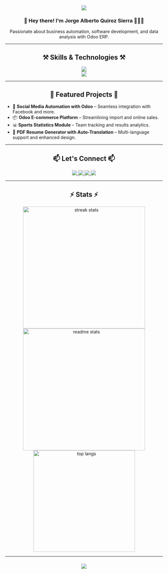 <h1 align="center">
   <img src="https://readme-typing-svg.herokuapp.com?font=Fira+Code&pause=1000&color=FEFFFC&width=435&lines=Systems+Engineer+|+Odoo+Specialist" />
</h1> 

<h3 align="center">🚀 Hey there! I'm Jorge Alberto Quiroz Sierra 👨🏻‍💻</h3>

<p align="center">Passionate about business automation, software development, and data analysis with Odoo ERP.</p>

<hr/>

<h2 align="center">⚒️ Skills & Technologies ⚒️</h2>
<div align="center">
    <img src="https://skillicons.dev/icons?i=python,javascript,git,docker,linux,postman,vscode,php"/>
    <br>
    <img src="https://skillicons.dev/icons?i=odoo,mysql,postgres,html,css"/>
</div>

<hr/>

<h2 align="center">🚀 Featured Projects 🚀</h2>
<ul>
    <li>🔗 <b>Social Media Automation with Odoo</b> – Seamless integration with Facebook and more.</li>
    <li>📦 <b>Odoo E-commerce Platform</b> – Streamlining import and online sales.</li>
    <li>📊 <b>Sports Statistics Module</b> – Team tracking and results analytics.</li>
    <li>📄 <b>PDF Resume Generator with Auto-Translation</b> – Multi-language support and enhanced design.</li>
</ul>

<hr/>

<h2 align="center">📫 Let's Connect 📫</h2>
<div align="center"> 
  <a href="mailto:joralquisi@hotmail.com">
    <img src="https://img.shields.io/badge/Outlook-0078D4?style=for-the-badge&logo=microsoft-outlook&logoColor=white" />
  </a>
  <a href="https://www.linkedin.com/in/jorgealqs" target="_blank">
    <img src="https://img.shields.io/badge/LinkedIn-0077B5?style=for-the-badge&logo=linkedin&logoColor=white" />
  </a>
  <a href="https://jorgealqs.github.io" target="_blank">
    <img src="https://img.shields.io/badge/Portfolio-FF5722?style=for-the-badge&logo=todoist&logoColor=white" />
  </a>
  <a href="https://wa.me/3193662738?text=Me%20gustaría%20contactarte" target="_blank">
    <img src="https://img.shields.io/badge/WhatsApp-25D366?style=for-the-badge&logo=whatsapp&logoColor=white" />
  </a>
</div>

<hr/>

<h2 align="center">⚡ Stats ⚡</h2>
<div align="center">
  <img width=390 src="https://github-readme-streak-stats-salesp07.vercel.app/?user=jorgealqs&count_private=true&theme=dracula&border_radius=10" alt="streak stats"/>
  <img width=390 src="https://github-readme-stats-salesp07.vercel.app/api?username=jorgealqs&count_private=true&show_icons=true&theme=react&rank_icon=github&border_radius=10" alt="readme stats" />
  <br/>
  <img width=325 align="center" src="https://github-readme-stats-salesp07.vercel.app/api/top-langs/?username=jorgealqs&hide=HTML&langs_count=8&layout=compact&theme=tokyonight&border_radius=10&size_weight=0.5&count_weight=0.5&exclude_repo=github-readme-stats" alt="top langs" />
</div>

<hr/>

<h3 align="center">
    <img src="https://readme-typing-svg.herokuapp.com/?font=Righteous&size=25&color=FEFFFC&center=true&vCenter=true&width=500&height=70&duration=4000&lines=Thanks+for+visiting!+✌️;+Reach+out+for+collaborations!">
</h3>
